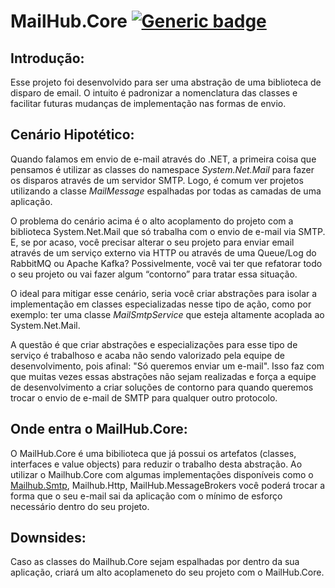 # MailHub.Core [![Generic badge](https://img.shields.io/badge/v1.0.0-development-green.svg)](https://shields.io/)

## Introdução:
Esse projeto foi desenvolvido para ser uma abstração de uma biblioteca de disparo de email. O intuito é padronizar a nomenclatura das classes e facilitar futuras mudanças de implementação nas formas de envio.

## Cenário Hipotético:
Quando falamos em envio de e-mail através do .NET, a primeira coisa que pensamos é utilizar as classes do namespace *System.Net.Mail* para fazer os disparos através de um servidor SMTP. Logo, é comum ver projetos utilizando a classe *MailMessage* espalhadas por todas as camadas de uma aplicação.

O problema do cenário acima é o alto acoplamento do projeto com a biblioteca System.Net.Mail que só trabalha com o envio de e-mail via SMTP. E, se por acaso, você precisar alterar o seu projeto para enviar email através de um serviço externo via HTTP ou através de uma Queue/Log do RabbitMQ ou Apache Kafka? Possivelmente, você vai ter que refatorar todo o seu projeto ou vai fazer algum “contorno” para tratar essa situação.

O ideal para mitigar esse cenário, seria você criar abstrações para isolar a implementação em classes especializadas nesse tipo de ação, como por exemplo: ter uma classe *MailSmtpService* que esteja altamente acoplada ao System.Net.Mail. 

A questão é que criar abstrações e especializações para esse tipo de serviço é trabalhoso e acaba não sendo valorizado pela equipe de desenvolvimento, pois afinal: "Só queremos enviar um e-mail". Isso faz com que muitas vezes essas abstrações não sejam realizadas e força a equipe de desenvolvimento a criar soluções de contorno para quando queremos trocar o envio de e-mail de SMTP para qualquer outro protocolo.

## Onde entra o MailHub.Core:

O MailHub.Core é uma bibilioteca que já possui os artefatos (classes, interfaces e value objects) para reduzir o trabalho desta abstração. Ao utilizar o Mailhub.Core com algumas implementações disponíveis como o [Mailhub.Smtp](https://github.com/gustavoscarvalhorj/Mailhub.Smtp), Mailhub.Http, MailHub.MessageBrokers você poderá trocar a forma que o seu e-mail sai da aplicação com o mínimo de esforço necessário dentro do seu projeto.

## Downsides:
Caso as classes do Mailhub.Core sejam espalhadas por dentro da sua aplicação, criará um alto acoplameneto do seu projeto com o MailHub.Core.

